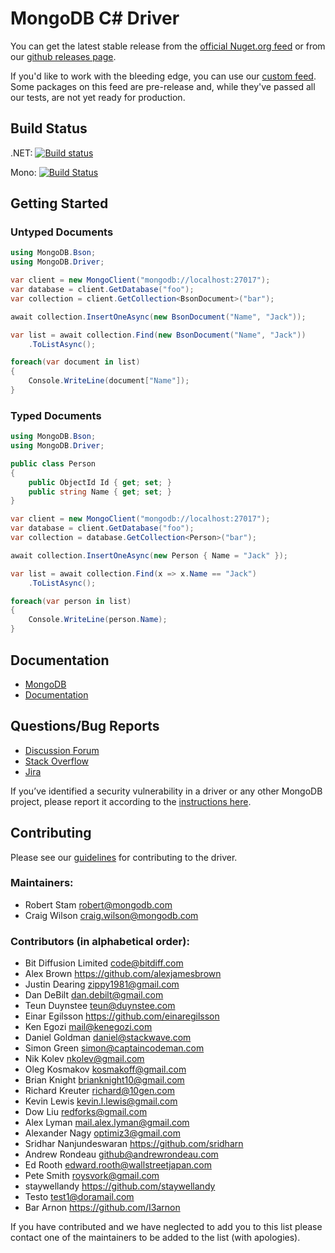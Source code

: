 MongoDB C# Driver
=================

You can get the latest stable release from the [official Nuget.org feed](http://www.nuget.org/packages/mongocsharpdriver) or from our [github releases page](https://github.com/mongodb/mongo-csharp-driver/releases).

If you'd like to work with the bleeding edge, you can use our [custom feed](https://www.myget.org/gallery/mongodb). Some packages on this feed are pre-release and, while they've passed all our tests, are not yet ready for production.

Build Status
------------

.NET: [![Build status](https://ci.appveyor.com/api/projects/status/09m14g973xjfsndv)](https://ci.appveyor.com/project/craiggwilson/mongo-csharp-driver)

Mono: [![Build Status](https://travis-ci.org/mongodb/mongo-csharp-driver.svg?branch=master)](https://travis-ci.org/mongodb/mongo-csharp-driver.svg?branch=master)


Getting Started
---------------

### Untyped Documents
```C#
using MongoDB.Bson;
using MongoDB.Driver;
```

```C#
var client = new MongoClient("mongodb://localhost:27017");
var database = client.GetDatabase("foo");
var collection = client.GetCollection<BsonDocument>("bar");

await collection.InsertOneAsync(new BsonDocument("Name", "Jack"));

var list = await collection.Find(new BsonDocument("Name", "Jack"))
	.ToListAsync();

foreach(var document in list)
{
	Console.WriteLine(document["Name"]);
}
```

### Typed Documents

```C#
using MongoDB.Bson;
using MongoDB.Driver;
```

```C#
public class Person
{
    public ObjectId Id { get; set; }
    public string Name { get; set; }
}
```

```C#
var client = new MongoClient("mongodb://localhost:27017");
var database = client.GetDatabase("foo");
var collection = database.GetCollection<Person>("bar");

await collection.InsertOneAsync(new Person { Name = "Jack" });

var list = await collection.Find(x => x.Name == "Jack")
	.ToListAsync();

foreach(var person in list)
{
	Console.WriteLine(person.Name);
}
```

Documentation
-------------
* [MongoDB](http://www.mongodb.org/)
* [Documentation](http://mongodb.github.io/mongo-csharp-driver/)

Questions/Bug Reports
---------------------
* [Discussion Forum](http://groups.google.com/group/mongodb-user)
* [Stack Overflow](http://stackoverflow.com/questions/tagged/mongodb)
* [Jira](https://jira.mongodb.org/browse/CSHARP)

If you’ve identified a security vulnerability in a driver or any other MongoDB project, please report it according to the [instructions here](http://docs.mongodb.org/manual/tutorial/create-a-vulnerability-report).

Contributing
------------

Please see our [guidelines](CONTRIBUTING.md) for contributing to the driver.

### Maintainers:
* Robert Stam               robert@mongodb.com
* Craig Wilson              craig.wilson@mongodb.com

### Contributors (in alphabetical order):
* Bit Diffusion Limited     code@bitdiff.com
* Alex Brown                https://github.com/alexjamesbrown
* Justin Dearing            zippy1981@gmail.com
* Dan DeBilt                dan.debilt@gmail.com
* Teun Duynstee             teun@duynstee.com
* Einar Egilsson            https://github.com/einaregilsson
* Ken Egozi                 mail@kenegozi.com
* Daniel Goldman            daniel@stackwave.com
* Simon Green               simon@captaincodeman.com
* Nik Kolev                 nkolev@gmail.com
* Oleg Kosmakov             kosmakoff@gmail.com
* Brian Knight              brianknight10@gmail.com  
* Richard Kreuter           richard@10gen.com
* Kevin Lewis               kevin.l.lewis@gmail.com
* Dow Liu                   redforks@gmail.com
* Alex Lyman                mail.alex.lyman@gmail.com
* Alexander Nagy            optimiz3@gmail.com
* Sridhar Nanjundeswaran    https://github.com/sridharn
* Andrew Rondeau            github@andrewrondeau.com
* Ed Rooth                  edward.rooth@wallstreetjapan.com
* Pete Smith                roysvork@gmail.com
* staywellandy              https://github.com/staywellandy
* Testo                     test1@doramail.com   
* Bar Arnon                 https://github.com/I3arnon

If you have contributed and we have neglected to add you to this list please contact one of the maintainers to be added to the list (with apologies).